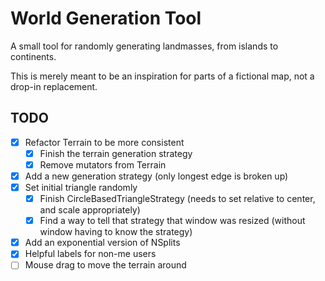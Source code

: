 # World Generation Tool

A small tool for randomly generating landmasses, from islands to continents.

This is merely meant to be an inspiration for parts of a fictional map, not a drop-in replacement.

## TODO

- [X] Refactor Terrain to be more consistent
  - [X] Finish the terrain generation strategy
  - [X] Remove mutators from Terrain
- [X] Add a new generation strategy (only longest edge is broken up)
- [X] Set initial triangle randomly
  - [X] Finish CircleBasedTriangleStrategy (needs to set relative to center, and scale appropriately)
  - [X] Find a way to tell that strategy that window was resized (without window having to know the strategy)
- [X] Add an exponential version of NSplits
- [X] Helpful labels for non-me users
- [ ] Mouse drag to move the terrain around
